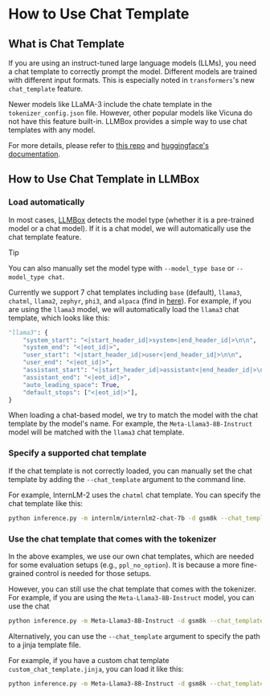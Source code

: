 # How to Use Chat Template

## What is Chat Template

If you are using an instruct-tuned large language models (LLMs), you need a chat template to correctly prompt the model. Different models are trained with different input formats. This is especially noted in `transformers`'s new `chat_template` feature.

Newer models like LLaMA-3 include the chate template in the `tokenizer_config.json` file. However, other popular models like Vicuna do not have this feature built-in. LLMBox provides a simple way to use chat templates with any model.

For more details, please refer to [this repo](https://github.com/chujiezheng/chat_templates) and [huggingface's documentation](https://huggingface.co/docs/transformers/chat_templating).

## How to Use Chat Template in LLMBox

### Load automatically

In most cases, [LLMBox](https://github.com/RUCAIBox/LLMBox) detects the model type (whether it is a pre-trained model or a chat model). If it is a chat model, we will automatically use the chat template feature.

> [!TIP]
> You can also manually set the model type with `--model_type base` or `--model_type chat`.

Currently we support 7 chat templates including `base` (default), `llama3`, `chatml`, `llama2`, `zephyr`, `phi3`, and `alpaca` (find in [here](https://github.com/RUCAIBox/LLMBox/blob/main/utilization/chat_templates.py)). For example, if you are using the `llama3` model, we will automatically load the `llama3` chat template, which looks like this:

```python
"llama3": {
    "system_start": "<|start_header_id|>system<|end_header_id|>\n\n",
    "system_end": "<|eot_id|>",
    "user_start": "<|start_header_id|>user<|end_header_id|>\n\n",
    "user_end": "<|eot_id|>",
    "assistant_start": "<|start_header_id|>assistant<|end_header_id|>\n\n",
    "assistant_end": "<|eot_id|>",
    "auto_leading_space": True,
    "default_stops": ["<|eot_id|>"],
}
```

When loading a chat-based model, we try to match the model with the chat template by the model's name. For example, the `Meta-Llama3-8B-Instruct` model will be matched with the `llama3` chat template.

### Specify a supported chat template

If the chat template is not correctly loaded, you can manually set the chat template by adding the `--chat_template` argument to the command line.

For example, InternLM-2 uses the `chatml` chat template. You can specify the chat template like this:

```bash
python inference.py -m internlm/internlm2-chat-7b -d gsm8k --chat_template chatml
```

### Use the chat template that comes with the tokenizer

In the above examples, we use our own chat templates, which are needed for some evaluation setups (e.g., `ppl_no_option`). It is because a more fine-grained control is needed for those setups.

However, you can still use the chat template that comes with the tokenizer. For example, if you are using the `Meta-Llama3-8B-Instruct` model, you can use the chat

```bash
python inference.py -m Meta-Llama3-8B-Instruct -d gsm8k --chat_template tokenizer
```

Alternatively, you can use the `--chat_template` argument to specify the path to a jinja template file.

For example, if you have a custom chat template `custom_chat_template.jinja`, you can load it like this:

```bash
python inference.py -m Meta-Llama3-8B-Instruct -d gsm8k --chat_template path/to/custom_chat_template.jinja
```
